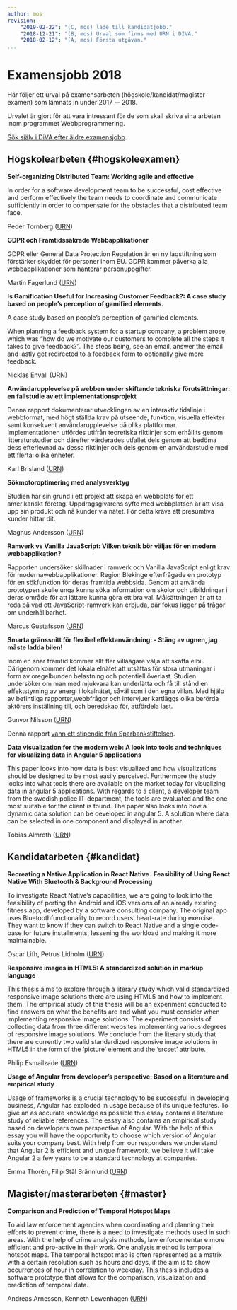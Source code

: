 ```yaml
---
author: mos
revision:
    "2019-02-22": "(C, mos) lade till kandidatjobb."
    "2018-12-21": "(B, mos) Urval som finns med URN i DIVA."
    "2018-02-12": "(A, mos) Första utgåvan."
...
```

Examensjobb 2018
====================================

Här följer ett urval på examensarbeten (högskole/kandidat/magister-examen) som lämnats in under 2017 -- 2018.

Urvalet är gjort för att vara intressant för de som skall skriva sina arbeten inom programmet Webbprogrammering.

<!--more-->

[Sök själv i DiVA efter äldre examensjobb](https://bth.diva-portal.org/smash/search.jsf).



Högskolearbeten {#hogskoleexamen}
------------------------------------

**Self-organizing Distributed Team: Working agile and effective**

In order for a software development team to be successful, cost effective and perform effectively the team needs to coordinate and communicate sufficiently in order to compensate for the obstacles that a distributed team face.

Peder Tornberg ([URN](http://bth.diva-portal.org/smash/record.jsf?pid=diva2%3A1217936&dswid=3012))



**GDPR och Framtidssäkrade Webbapplikationer**

GDPR eller General Data Protection Regulation är en ny lagstiftning som förstärker skyddet för personer inom EU. GDPR kommer påverka alla webbapplikationer som hanterar personuppgifter.

Martin Fagerlund ([URN](http://bth.diva-portal.org/smash/record.jsf?pid=diva2%3A1216562&dswid=-5509))



<!--
**Övergång till en serverlös miljö – Tillvägagångssätt och prestanda**

Målet med undersökningen är att ge webbutvecklingsföretag en inblick i om FaaS/Serverless kan hjälpa de att upp nå bättre prestanda och bättre tillgänglighet vid högre belastning på specifika funktioner.

Niclas Söderkvist (Andreas Arnesson)



**Hand-on DevOps A pratical test of the strenghts and weaknesses with devOps**

Jag vill i detta projekt undersöka hur man praktiskt kan jobba med devOps och vilka konsekvenser det kan ha på ett projekt.

Christofer Jungberg (Torbjörn Fridensköld)
-->


**Is Gamification Useful for Increasing Customer Feedback?: A case study based on people’s perception of gamified elements.**

A case study based on people’s perception of gamified elements.

When planning a feedback system for a startup company, a problem arose, which was “how do we motivate our customers to complete all the steps it takes to give feedback?”. The steps being, see an email, answer the email and lastly get redirected to a feedback form to optionally give more feedback.

Nicklas Envall ([URN](http://bth.diva-portal.org/smash/record.jsf?pid=diva2%3A1217314&dswid=4241))



**Användarupplevelse på webben under skiftande tekniska förutsättningar: en fallstudie av ett implementationsprojekt**

Denna rapport dokumenterar utvecklingen av en interaktiv tidslinje i webbformat, med högt ställda krav på utseende, funktion, visuella effekter samt konsekvent användarupplevelse på olika plattformar. Implementationen utfördes utifrån teoretiska riktlinjer som erhållits genom litteraturstudier och därefter värderades utfallet dels genom att bedöma dess efterlevnad av dessa riktlinjer och dels genom en användarstudie med ett flertal olika enheter.

Karl Brisland ([URN](http://bth.diva-portal.org/smash/record.jsf?pid=diva2%3A1217799&dswid=-9080))



**Sökmotoroptimering med analysverktyg**

Studien har sin grund i ett projekt att skapa en webbplats för ett amerikanskt företag. Uppdragsgivarens syfte med webbplatsen är att visa upp sin produkt och nå kunder via nätet. För detta krävs att presumtiva kunder hittar dit.

Magnus Andersson ([URN](http://bth.diva-portal.org/smash/record.jsf?pid=diva2%3A1217499&dswid=3088))



**Ramverk vs Vanilla JavaScript: Vilken teknik bör väljas för en modern webbapplikation?**

Rapporten undersöker skillnader i ramverk och Vanilla JavaScript enligt krav för modernawebbapplikationer. Region Blekinge efterfrågade en prototyp för en sökfunktion för deras framtida webbsida. Genom att använda prototypen skulle unga kunna söka information om skolor och utbildningar i deras område för att lättare kunna göra ett bra val. Målsättningen är att ta reda på vad ett JavaScript-ramverk kan erbjuda, där fokus ligger på frågor om underhållbarhet.

Marcus Gustafsson ([URN](http://urn.kb.se/resolve?urn=urn%3Anbn%3Ase%3Abth-16203))



<!--
**Web scraping**

Det jag kommer att undersöka är hur web scraping kan användas för att samla in information till sökfunktionen. Detta kommer att användas då inte all info som behövs går att komma åt via api:er.

Philip Klingzell (Andreas Arnesson)
-->


<!--
**UI och UX, två viktiga aspekter för användaren**

Jag ska även utreda hur man på bästa sätt kan presentera information av sökfunktionen samt hur den ska upplevas med hjälp av användargränssnitt och användarupplevelse.

Ara Nour Bakhsh (Kenneth Lewenhagen)
-->


<!--
**Är en serverlös arkitektur ett alternativ för en single page application CRUD app?**

Serverless architecture är ett löst begrepp som innefattar fleradefinitioner. I mina preliminära litteraturstudier talas det framföralltom fyra olika begrepp, IaaS (Infrastructure as a Service), PaaS(Platform as a Service), FaaS (Function as a Service) och BaaS(Backend as a Service)

Anders Nygren (Mikael Roos)
-->


**Smarta gränssnitt för flexibel effektanvändning: - Stäng av ugnen, jag måste ladda bilen!**

Inom en snar framtid kommer allt fler villaägare välja att skaffa elbil. Därigenom kommer det lokala elnätet att utsättas för stora utmaningar i form av oregelbunden belastning och potentiell överlast. Studien undersöker om man med mjukvara kan underlätta och få till stånd en effektstyrning av energi i lokalnätet, såväl som i den egna villan. Med hjälp av befintliga rapporter,webbfrågor och intervjuer kartläggs olika berörda aktörers inställning till, och beredskap för, attfördela last.

Gunvor Nilsson ([URN](http://urn.kb.se/resolve?urn=urn%3Anbn%3Ase%3Abth-16155))

Denna rapport [vann ett stipendie från Sparbankstiftelsen](https://dbwebb.se/forum/viewtopic.php?f=32&t=8060).



**Data visualization for the modern web: A look into tools and techniques for visualizing data in Angular 5 applications**

This paper looks into how data is best visualized and how visualizations should be designed to be most easily perceived. Furthermore the study looks into what tools there are available on the market today for visualizing data in angular 5 applications. With regards to a client, a developer team from the swedish police IT-department, the tools are evaluated and the one most suitable for the client is found. The paper also looks into how a dynamic data solution can be developed in angular 5. A solution where data can be selected in one component and displayed in another.

Tobias Almroth ([URN](http://urn.kb.se/resolve?urn=urn%3Anbn%3Ase%3Abth-17014))



Kandidatarbeten {#kandidat}
------------------------------------

**Recreating a Native Application in React Native : Feasibility of Using React Native With Bluetooth & Background Processing**

To investigate React Native’s capabilities, we are going to look into the feasibility of porting the Android and iOS versions of an already existing fitness app, developed by a software consulting company. The original app uses Bluetoothfunctionality to record users’ heart-rate during exercise. They want to know if they can switch to React Native and a single code-base for future installments, lessening the workload and making it more maintainable.

Oscar Lifh, Petrus Lidholm ([URN](http://urn.kb.se/resolve?urn=urn:nbn:se:bth-16295))



**Responsive images in HTML5: A standardized solution in markup language**

 This thesis aims to explore through a literary study which valid standardized responsive image solutions there are using HTML5 and how to implement them. The empirical study of this thesis will be an experiment conducted to find answers on what the benefits are and what you must consider when implementing responsive image solutions. The experiment consists of collecting data from three different websites implementing various degrees of responsive image solutions. We conclude from the literary study that there are currently two valid standardized responsive image solutions in HTML5 in the form of the ‘picture’ element and the ‘srcset’ attribute.

Philip Esmailzade ([URN](http://urn.kb.se/resolve?urn=urn%3Anbn%3Ase%3Abth-16260))



**Usage of Angular from developer’s perspective: Based on a literature and empirical study**

Usage of frameworks is a crucial technology to be successful in developing business, Angular has exploded in usage because of its unique features. To give an as accurate knowledge as possible this essay contains a literature study of reliable references. The essay also contains an empirical study based on developers own perspective of Angular. With the help of this essay you will have the opportunity to choose which version of Angular suits your company best. With help from our responders we understand that Angular 2 is efficient and unique framework, we believe it will take Angular 2 a few years to be a standard technology at companies.

Emma Thorén, Filip Stål Brännlund ([URN](http://urn.kb.se/resolve?urn=urn%3Anbn%3Ase%3Abth-14611))




Magister/masterarbeten {#master}
------------------------------------

**Comparison and Prediction of Temporal Hotspot Maps**

To aid law enforcement agencies when coordinating and planning their efforts to prevent crime, there is a need to investigate methods used in such areas. With the help of crime analysis methods, law enforcementar e more efficient and pro-active in their work. One analysis method is temporal hotspot maps. The temporal hotspot map is often represented as a matrix with a certain resolution such as hours and days, if the aim is to show occurrences of hour in correlation to weekday. This thesis includes a software prototype that allows for the comparison, visualization and prediction of temporal data.

Andreas Arnesson, Kenneth Lewenhagen ([URN](http://urn.kb.se/resolve?urn=urn%3Anbn%3Ase%3Abth-16306))
